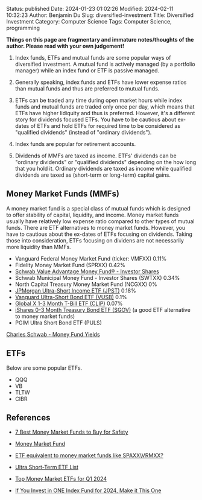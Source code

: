 Status: published
Date: 2024-01-23 01:02:26
Modified: 2024-02-11 10:32:23
Author: Benjamin Du
Slug: diversified-investment
Title: Diversified Investment
Category: Computer Science
Tags: Computer Science, programming

**Things on this page are fragmentary and immature notes/thoughts of the author. Please read with your own judgement!**


1. Index funds, ETFs and mutual funds are some popular ways of diversified investment.
    A mutual fund is actively managed (by a portfolio manager)
    while an index fund or ETF is passive managed.

2. Generally speaking,
    index funds and ETFs have lower expense ratios than mutual funds
    and thus are preferred to mutual funds.

3. ETFs can be traded any time during open market hours 
    while index funds and mutual funds are traded only once per day,
    which means that ETFs have higher lidiquity and thus is preferred.
    However,
    it's a different story for dividends focused ETFs.
    You have to be cautious about ex-dates of ETFs
    and hold ETFs for required time to be considered as "qualified dividends"
    (instead of "ordinary dividends").

4. Index funds are popular for retirement accounts.

5. Dividends of MMFs are taxed as income.
    ETFs' dividends can be "ordinary dividends" or "qualified dividends"
    depending on the how long that you hold it.
    Ordinary dividends are taxed as income
    while qualified dividends are taxed as (short-term or long-term) capital gains.

## Money Market Funds (MMFs)

A money market fund is a special class of mutual funds 
which is designed to offer stability of capital, liquidity, and income.
Money market funds usually have relatively low expense ratio compared to other types of mutual funds.
There are ETF alternatives to money market funds.
However, 
you have to cautious about the ex-dates of ETFs focusing on dividends.
Taking those into consideration,
ETFs focusing on dividens are not necessarily more liquidity than MMFs.

- Vanguard Federal Money Market Fund (ticker: VMFXX)	0.11%	
- Fidelity Money Market Fund (SPRXX)	0.42%	
- [Schwab Value Advantage Money Fund® - Investor Shares](https://www.schwabassetmanagement.com/products/swvxx)
- Schwab Municipal Money Fund - Investor Shares (SWTXX)	0.34%	
- North Capital Treasury Money Market Fund (NCGXX)	0%	
- [JPMorgan Ultra-Short Income ETF (JPST)](https://am.jpmorgan.com/us/en/asset-management/adv/products/jpmorgan-ultra-short-income-etf-etf-shares-46641q837?gad_source=1&gclid=CjwKCAiA_OetBhAtEiwAPTeQZ6W_ylQeiKI2f50bPkVghvWIa-X9tCNzKnXVRhn-exwlvOpUn-5esBoCiz4QAvD_BwE&gclsrc=aw.ds) 0.18%	
- [Vanguard Ultra-Short Bond ETF (VUSB)](https://investor.vanguard.com/investment-products/etfs/profile/vusb) 0.1%	
- [Global X 1-3 Month T-Bill ETF (CLIP)](https://www.globalxetfs.com/funds/clip/) 0.07%	
- [iShares 0-3 Month Treasury Bond ETF (SGOV)](https://www.ishares.com/us/products/314116/ishares-0-3-month-treasury-bond-etf?cid=ppc:ish_us:ish_us_nb_fixed_income_product_phrase:google:nonbrand_prod:ei&gad_source=1&gclid=Cj0KCQiA2eKtBhDcARIsAEGTG421i89nkhUtWtHRE_sXOH8jCdDk_DV6DhRiBvvypVLp5M1fpviEgAIaAqw9EALw_wcB&gclsrc=aw.ds)
    (a good ETF alternative to money market funds)
- PGIM Ultra Short Bond ETF (PULS)

[Charles Schwab - Money Fund Yields](https://www.schwabassetmanagement.com/products/money-fund-yields)


## ETFs 

Below are some popular ETFs.

- QQQ
- VB
- TLTW
- CIBR

## References

- [7 Best Money Market Funds to Buy for Safety](https://money.usnews.com/investing/articles/best-money-market-etfs-to-buy-for-safety)

- [Money Market Fund](https://www.schwab.com/money-market-funds?src=SEM&ef_id=Cj0KCQiAwbitBhDIARIsABfFYILwVu4pPovepPVqjwCEg7tUA32F17rpgpKeRGNO3GVxhwCEWMJG9gcaAjnZEALw_wcB:G:s&s_kwcid=AL!5158!3!634515819995!e!!g!!schwab%20money%20market%20funds!18891875442!140715723262&keywordid=aud-1886179544763:kwd-297526799279&gad_source=1&gclid=Cj0KCQiAwbitBhDIARIsABfFYILwVu4pPovepPVqjwCEg7tUA32F17rpgpKeRGNO3GVxhwCEWMJG9gcaAjnZEALw_wcB)

- [ETF equivalent to money market funds like SPAXX\VRMXX?](https://www.bogleheads.org/forum/viewtopic.php?t=406021)

- [Ultra Short-Term ETF List](https://etfdb.com/etfs/bond-duration/ultra-short-term/)

- [Top Money Market ETFs for Q1 2024](https://www.investopedia.com/top-money-market-etfs-for-q1-2024-8417180)

- [If You Invest in ONE Index Fund for 2024, Make it This One](https://www.youtube.com/watch?v=zJXUZPrsm5I)

